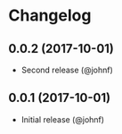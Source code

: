 # Changelog

## 0.0.2 (2017-10-01)

* Second release (@johnf)

## 0.0.1 (2017-10-01)

* Initial release (@johnf)
